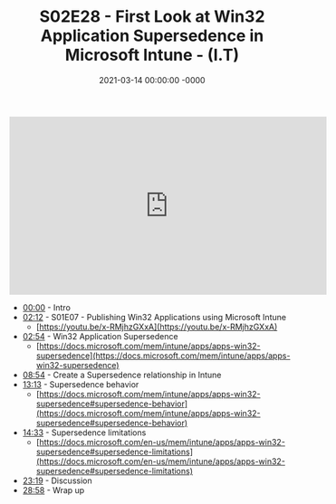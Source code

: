 ﻿---
layout: post
title: "S02E28 - First Look at Win32 Application Supersedence in Microsoft Intune - (I.T)"
date: 2021-03-14 00:00:00 -0000
categories:
---

<iframe loading="lazy" width="560" height="315" src="https://www.youtube.com/embed/M67kERi1i24" title="YouTube video player" frameborder="0" allow="accelerometer; autoplay; clipboard-write; encrypted-media; gyroscope; picture-in-picture" allowfullscreen></iframe>

 * [00:00](https://www.youtube.com/watch?v=M67kERi1i24&t=0s) - Intro
 * [02:12](https://www.youtube.com/watch?v=M67kERi1i24&t=132s) - S01E07 - Publishing Win32 Applications using Microsoft Intune
   - [https://youtu.be/x-RMjhzGXxA](https://youtu.be/x-RMjhzGXxA)
 * [02:54](https://www.youtube.com/watch?v=M67kERi1i24&t=174s) - Win32 Application Supersedence
   - [https://docs.microsoft.com/mem/intune/apps/apps-win32-supersedence](https://docs.microsoft.com/mem/intune/apps/apps-win32-supersedence)
 * [08:54](https://www.youtube.com/watch?v=M67kERi1i24&t=534s) - Create a Supersedence relationship in Intune
 * [13:13](https://www.youtube.com/watch?v=M67kERi1i24&t=793s) - Supersedence behavior
   - [https://docs.microsoft.com/mem/intune/apps/apps-win32-supersedence#supersedence-behavior](https://docs.microsoft.com/mem/intune/apps/apps-win32-supersedence#supersedence-behavior)
 * [14:33](https://www.youtube.com/watch?v=M67kERi1i24&t=873s) - Supersedence limitations
   - [https://docs.microsoft.com/en-us/mem/intune/apps/apps-win32-supersedence#supersedence-limitations](https://docs.microsoft.com/en-us/mem/intune/apps/apps-win32-supersedence#supersedence-limitations)
 * [23:19](https://www.youtube.com/watch?v=M67kERi1i24&t=1399s) - Discussion
 * [28:58](https://www.youtube.com/watch?v=M67kERi1i24&t=1738s) - Wrap up

